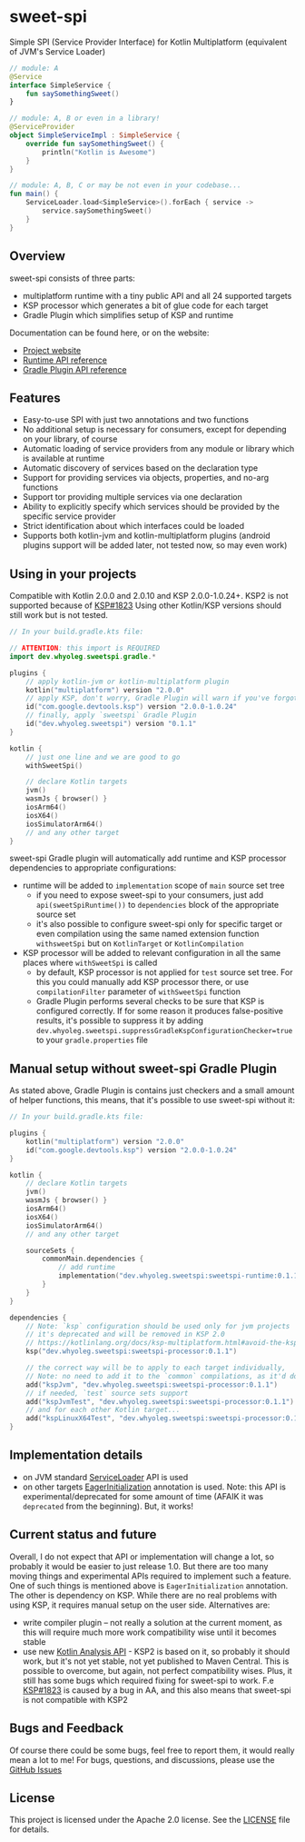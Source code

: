 # sweet-spi

Simple SPI (Service Provider Interface) for Kotlin Multiplatform (equivalent of JVM's Service Loader)

```kotlin
// module: A
@Service
interface SimpleService {
    fun saySomethingSweet()
}

// module: A, B or even in a library!
@ServiceProvider
object SimpleServiceImpl : SimpleService {
    override fun saySomethingSweet() {
        println("Kotlin is Awesome")
    }
}

// module: A, B, C or may be not even in your codebase...
fun main() {
    ServiceLoader.load<SimpleService>().forEach { service ->
        service.saySomethingSweet()
    }
}
```

## Overview

sweet-spi consists of three parts:

* multiplatform runtime with a tiny public API and all 24 supported targets
* KSP processor which generates a bit of glue code for each target
* Gradle Plugin which simplifies setup of KSP and runtime

Documentation can be found here, or on the website:

* [Project website](https://whyoleg.github.io/sweet-spi/)
* [Runtime API reference](https://whyoleg.github.io/sweet-spi/runtime-api/)
* [Gradle Plugin API reference](https://whyoleg.github.io/sweet-spi/gradle-plugin-api/)

## Features

- Easy-to-use SPI with just two annotations and two functions
- No additional setup is necessary for consumers, except for depending on your library, of course
- Automatic loading of service providers from any module or library which is available at runtime
- Automatic discovery of services based on the declaration type
- Support for providing services via objects, properties, and no-arg functions
- Support tor providing multiple services via one declaration
- Ability to explicitly specify which services should be provided by the specific service provider
- Strict identification about which interfaces could be loaded
- Supports both kotlin-jvm and kotlin-multiplatform plugins (android plugins support will be added later, not tested now, so may even work)

## Using in your projects

Compatible with Kotlin 2.0.0 and 2.0.10 and KSP 2.0.0-1.0.24+.
KSP2 is not supported because of [KSP#1823](https://github.com/google/ksp/issues/1823)
Using other Kotlin/KSP versions should still work but is not tested.

```kotlin
// In your build.gradle.kts file:

// ATTENTION: this import is REQUIRED
import dev.whyoleg.sweetspi.gradle.*

plugins {
    // apply kotlin-jvm or kotlin-multiplatform plugin 
    kotlin("multiplatform") version "2.0.0"
    // apply KSP, don't worry, Gradle Plugin will warn if you've forgotten 
    id("com.google.devtools.ksp") version "2.0.0-1.0.24"
    // finally, apply `sweetspi` Gradle Plugin 
    id("dev.whyoleg.sweetspi") version "0.1.1"
}

kotlin {
    // just one line and we are good to go
    withSweetSpi()

    // declare Kotlin targets
    jvm()
    wasmJs { browser() }
    iosArm64()
    iosX64()
    iosSimulatorArm64()
    // and any other target
}
```

sweet-spi Gradle plugin will automatically add runtime and KSP processor dependencies to appropriate configurations:

* runtime will be added to `implementation` scope of `main` source set tree
    * if you need to expose sweet-spi to your consumers, just add `api(sweetSpiRuntime())` to `dependencies` block of the appropriate source
      set
    * it's also possible to configure sweet-spi only for specific target or even compilation using the same named extension function
      `withsweetSpi` but on `KotlinTarget` or `KotlinCompilation`
* KSP processor will be added to relevant configuration in all the same places where `withSweetSpi` is called
    * by default, KSP processor is not applied for `test` source set tree.
      For this you could manually add KSP processor there, or use `compilationFilter` parameter of `withSweetSpi` function
    * Gradle Plugin performs several checks to be sure that KSP is configured correctly.
      If for some reason it produces false-positive results, it's possible to suppress it by adding
      `dev.whyoleg.sweetspi.suppressGradleKspConfigurationChecker=true` to your `gradle.properties` file

## Manual setup without sweet-spi Gradle Plugin

As stated above, Gradle Plugin is contains just checkers and a small amount of helper functions, this means, that it's possible to use
sweet-spi without it:

```kotlin
// In your build.gradle.kts file:

plugins {
    kotlin("multiplatform") version "2.0.0"
    id("com.google.devtools.ksp") version "2.0.0-1.0.24"
}

kotlin {
    // declare Kotlin targets
    jvm()
    wasmJs { browser() }
    iosArm64()
    iosX64()
    iosSimulatorArm64()
    // and any other target

    sourceSets {
        commonMain.dependencies {
            // add runtime
            implementation("dev.whyoleg.sweetspi:sweetspi-runtime:0.1.1")
        }
    }
}

dependencies {
    // Note: `ksp` configuration should be used only for jvm projects
    // it's deprecated and will be removed in KSP 2.0
    // https://kotlinlang.org/docs/ksp-multiplatform.html#avoid-the-ksp-configuration-on-ksp-1-0-1
    ksp("dev.whyoleg.sweetspi:sweetspi-processor:0.1.1")

    // the correct way will be to apply to each target individually, 
    // Note: no need to add it to the `common` compilations, as it'd do nothing there
    add("kspJvm", "dev.whyoleg.sweetspi:sweetspi-processor:0.1.1")
    // if needed, `test` source sets support
    add("kspJvmTest", "dev.whyoleg.sweetspi:sweetspi-processor:0.1.1")
    // and for each other Kotlin target...
    add("kspLinuxX64Test", "dev.whyoleg.sweetspi:sweetspi-processor:0.1.1")
}
```

## Implementation details

* on JVM standard [ServiceLoader](https://docs.oracle.com/javase/8/docs/api/java/util/ServiceLoader.html) API is used
* on other targets [EagerInitialization](https://kotlinlang.org/api/core/kotlin-stdlib/kotlin.native/-eager-initialization/) annotation is
  used.
  Note: this API is experimental/deprecated for some amount of time (AFAIK it was `deprecated` from the beginning). But, it works!

## Current status and future

Overall, I do not expect that API or implementation will change a lot, so probably it would be easier to just release 1.0.
But there are too many moving things and experimental APIs required to implement such a feature.
One of such things is mentioned above is `EagerInitialization` annotation.
The other is dependency on KSP.
While there are no real problems with using KSP, it requires manual setup on the user side.
Alternatives are:

* write compiler plugin – not really a solution at the current moment, as this will require much more work compatibility wise until it
  becomes stable
* use new [Kotlin Analysis API](http://kotl.in/analysis-api) - KSP2 is based on it, so probably it should work, but it's not yet stable, not
  yet published to Maven Central.
  This is possible to overcome, but again, not perfect compatibility wises.
  Plus, it still has some bugs which required fixing for sweet-spi to work.
  F.e [KSP#1823](https://github.com/google/ksp/issues/1823) is caused by a bug in AA, and this also means that sweet-spi is not compatible
  with KSP2

## Bugs and Feedback

Of course there could be some bugs, feel free to report them, it would really mean a lot to me!
For bugs, questions, and discussions, please use the [GitHub Issues](https://github.com/whyoleg/sweet-spi/issues)

## License

This project is licensed under the Apache 2.0 license. See the [LICENSE](LICENSE) file for details.

